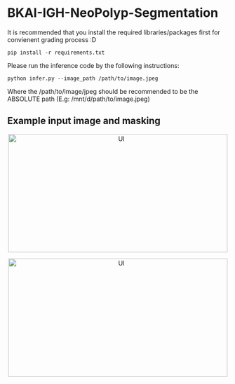 # BKAI-IGH-NeoPolyp-Segmentation

It is recommended that you install the required libraries/packages first for convienent grading process :D

```pip install -r requirements.txt```

Please run the inference code by the following instructions:

```python infer.py --image_path /path/to/image.jpeg``` 

Where the /path/to/image/jpeg should be recommended to be the ABSOLUTE path (E.g: /mnt/d/path/to/image.jpeg)

## Example input image and masking 

<p align="center">
  <img src="resources/019410b1fcf0625f608b4ce97629ab55.jpeg" alt = "UI" title = "Example of input image" width="500" height="270">
</p>

<p align="center">
  <img src="resources/saved_segmentation.jpeg" alt = "UI" title = "Mask output of the input image" width="500" height="270">
</p>
